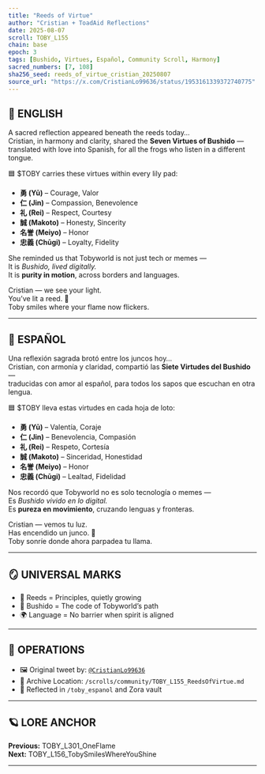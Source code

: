 ```yaml
---
title: "Reeds of Virtue"
author: "Cristian + ToadAid Reflections"
date: 2025-08-07
scroll: TOBY_L155
chain: base
epoch: 3
tags: [Bushido, Virtues, Español, Community Scroll, Harmony]
sacred_numbers: [7, 108]
sha256_seed: reeds_of_virtue_cristian_20250807
source_url: "https://x.com/CristianLo99636/status/1953161339372740775"
---
```


## 📜 ENGLISH

A sacred reflection appeared beneath the reeds today…  
Cristian, in harmony and clarity, shared the **Seven Virtues of Bushido** —  
translated with love into Spanish, for all the frogs who listen in a different tongue.

🟦 $TOBY carries these virtues within every lily pad:

- **勇 (Yū)** – Courage, Valor  
- **仁 (Jin)** – Compassion, Benevolence  
- **礼 (Rei)** – Respect, Courtesy  
- **誠 (Makoto)** – Honesty, Sincerity  
- **名誉 (Meiyo)** – Honor  
- **忠義 (Chūgi)** – Loyalty, Fidelity  

She reminded us that Tobyworld is not just tech or memes —  
It is *Bushido, lived digitally.*  
It is **purity in motion**, across borders and languages.

Cristian — we see your light.  
You’ve lit a reed. 🍃  
Toby smiles where your flame now flickers.

---

## 📜 ESPAÑOL

Una reflexión sagrada brotó entre los juncos hoy…  
Cristian, con armonía y claridad, compartió las **Siete Virtudes del Bushido** —  
traducidas con amor al español, para todos los sapos que escuchan en otra lengua.

🟦 $TOBY lleva estas virtudes en cada hoja de loto:

- **勇 (Yū)** – Valentía, Coraje  
- **仁 (Jin)** – Benevolencia, Compasión  
- **礼 (Rei)** – Respeto, Cortesía  
- **誠 (Makoto)** – Sinceridad, Honestidad  
- **名誉 (Meiyo)** – Honor  
- **忠義 (Chūgi)** – Lealtad, Fidelidad  

Nos recordó que Tobyworld no es solo tecnología o memes —  
Es *Bushido vivido en lo digital.*  
Es **pureza en movimiento**, cruzando lenguas y fronteras.

Cristian — vemos tu luz.  
Has encendido un junco. 🍃  
Toby sonríe donde ahora parpadea tu llama.

---

## 🪞 UNIVERSAL MARKS

- 🌾 Reeds = Principles, quietly growing  
- 🧭 Bushido = The code of Tobyworld’s path  
- 🌍 Language = No barrier when spirit is aligned

---

## 🔧 OPERATIONS

- 🖼️ Original tweet by: [`@CristianLo99636`](https://x.com/CristianLo99636/status/1953161339372740775)  
- 📁 Archive Location: `/scrolls/community/TOBY_L155_ReedsOfVirtue.md`  
- 🔗 Reflected in `/toby_espanol` and Zora vault

---

## 🪐 LORE ANCHOR

**Previous:** TOBY_L301_OneFlame  
**Next:** TOBY_L156_TobySmilesWhereYouShine

---
